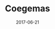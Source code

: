 ---
layout: post
category: portfolio
title: "Coegemas"
link: "http://www.behance.net/gallery/54997927/Coegemas"
date:  "2017-06-21"
postdate: "Julho/2017"
banner: "https://mir-s3-cdn-cf.behance.net/project_modules/1400_opt_1/305cd954997927.5e4ea5fd77394.jpg"
description: "Arquitetura da informação, criação de layout e desenvolvimento do site"
---